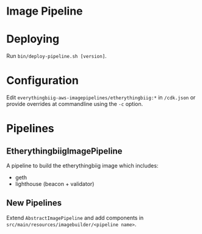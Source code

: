 # Image Pipeline

# Deploying
Run `bin/deploy-pipeline.sh [version]`.

# Configuration
Edit `everythingbiig-aws-imagepipelines/etherythingbiig:*` in `/cdk.json` or provide overrides at commandline using the `-c` option.

# Pipelines

## EtherythingbiigImagePipeline
A pipeline to build the etherythingbiig image which includes:
- geth
- lighthouse (beacon + validator)

## New Pipelines
Extend `AbstractImagePipeline` and add components in `src/main/resources/imagebuilder/<pipeline name>`.